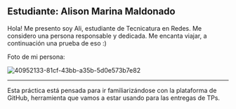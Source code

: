 ## Estudiante: Alison Marina Maldonado

Hola! Me presento soy Ali, estudiante de Tecnicatura en Redes. Me considero una persona responsable y dedicada. Me encanta viajar, a continuación una prueba de eso :)

Foto de mi persona:

![40952133-81cf-43bb-a35b-5d0e573b7e82](https://github.com/algo1unsam/presentaciontp0-AliMarinaa/assets/141933617/f809aa10-edfa-4c28-8bbd-d8b26ef9f8ba)


------

Esta práctica está pensada para ir familiarizándose con la plataforma de GitHub, herramienta que vamos a estar usando para las entregas de TPs.


